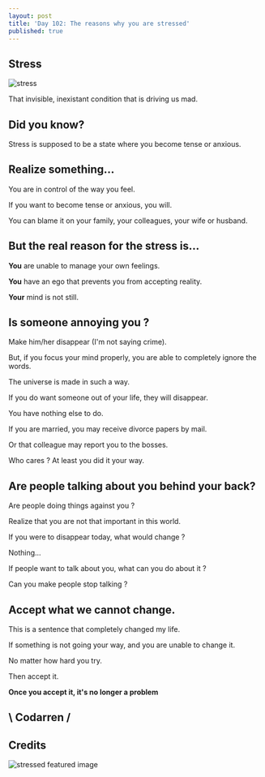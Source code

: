 ```yaml
---
layout: post
title: 'Day 102: The reasons why you are stressed'
published: true
---
```

## Stress
![stress](https://github.com/codarrenvelvindron/codarrenvelvindron.github.io/raw/master/images/pexels-photo-3807738-300x200.jpeg)

That invisible, inexistant condition that is driving us mad.

## Did you know?

Stress is supposed to be a state where you become tense or anxious.

## Realize something...
You are in control of the way you feel.

If you want to become tense or anxious, you will.

You can blame it on your family, your colleagues, your wife or husband.

## But the real reason for the stress is...

**You** are unable to manage your own feelings.

**You** have an ego that prevents you from accepting reality.

**Your** mind is not still.

## Is someone annoying you ?
Make him/her disappear (I'm not saying crime).

But, if you focus your mind properly, you are able to completely ignore the words.

The universe is made in such a way.

If you do want someone out of your life, they will disappear.

You have nothing else to do.

If you are married, you may receive divorce papers by mail.

Or that colleague may report you to the bosses.

Who cares ? At least you did it your way.


## Are people talking about you behind your back?

Are people doing things against you ?

Realize that you are not that important in this world.

If you were to disappear today, what would change ?

Nothing...

If people want to talk about you, what can you do about it ?

Can you make people stop talking ?

## Accept what we cannot change.

This is a sentence that completely changed my life.

If something is not going your way, and you are unable to change it.

No matter how hard you try.

Then accept it.

**Once you accept it, it's no longer a problem**


## \ Codarren /

## Credits

![stressed featured image](https://www.stress.org/wp-content/uploads/2020/06/pexels-photo-3807738-300x200.jpeg)
